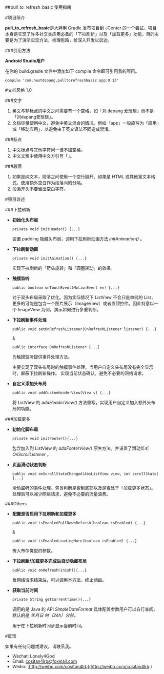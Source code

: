 ##pull_to_refresh_basic 使用指南    

#项目简介

**pull_to_refresh_basic**是[大胖](http://www.dapang.cc)用 Gradle 发布项目到 JCenter 的一个尝试。项目本身是实现了许多社交类应用必备的「下拉刷新」以及「加载更多」功能。目的主要是为了演示实现方法，梳理思路，给深入开发以启迪。 

###引用方法
    
**Android Studio用户**            

在你的 build.gradle 文件中添加如下 compile 命令即可引用我的项目。

  `compile 'com.hustdapang.pulltorefreshbasic:app:0.13'`  
    
    
#文档风格 1.0   
    
###文字   
1. 英文与非标点的中文之间需要有一个空格，如「刘 dapang 爱琰琰」而不是「刘dapang爱琰琰」。   
2. 文档尽量使用中文，避免中英文混合的情况。例如「app」一般应写为「应用」或「移动应用」，以避免由于英文译法不同造成混淆。  

###标点   
1. 中文标点与其他字符间一律不加空格。    
2. 中文文案中使用中文方引号「」。  

###段落   
1. 如果是纯文本，段落之间使用一个空行隔开。如果是 HTML 或其他富文本格式，使用额外空白作为段落间的分隔。    
2. 段落开头不要留出空白字符。

    
#项目详述  

###下拉刷新

-  **初始化头布局**            
    
    `private void initHeader() {...}`
        
     设置 padding 隐藏头布局，调用下拉刷新动画方法 *initAnimation()* 。    

- **下拉刷新动画**    
    
    `private void initAnimation() {...}`    
    
    实现下拉刷新的「箭头旋转」和「圆圈转动」的效果。    

- **触摸监听**  

    `public boolean onTouchEvent(MotionEvent ev) {...}` 

    对于双头布局采取了优化。因为实际情况下 ListView 不会只是单纯的 List，更多的可能是包含一个图片展示（ImageView）或者置顶控件。因此特意以一个 ImageView 为例，演示如何进行多重判断。  

- **下拉刷新事件处理**  
    
    `public void setOnRefreshListener(OnRefreshListener listener) {...}`    
    
    &
    
    `public interface OnRefreshListener {...}`
    
    为触摸监听提供事件处理方法。      
    
    主要实现了双头布局时的触摸事件处理。当用户自定义头布局没有完全显示时，屏蔽下拉刷新操作。
    实现当前状态确认，避免不必要的网络请求。     
    

    
 
    
- **自定义添加头布局**

    `public void addCustomHeaderView(View v) {...}` 
    
    将 ListView 的 *addHeaderView()* 方法重写，实现用户自定义加入额外头布局的功能。

###加载更多
    
- **初始化脚布局**    
    
    `private void initFooter(){...}`    
    
    包含加入到 ListView 的 *addFooterView()* 原生方法。并设置了滑动监听 *OnScrollListener* 。
    
- **页面滑动状态判断**  

    `public void onScrollStateChanged(AbsListView view, int scrollState){...}`
    
    滑动监听的事件处理。包含判断是否到底部以及是否处于「加载更多状态」。处理后可以减少网络请求，避免不必要的流量浪费。
    
    
###Others   
    
- **配置是否启用下拉刷新和加载更多**       
    
    `public void isEnabledPullDownRefresh(boolean isEnabled) {...} `
    
    &   
        
    `public void isEnabledLoadingMore(boolean isEnabled) {...}` 
    
    传入布尔类型的参数。  
    
- **下拉刷新/加载更多完成后自动隐藏布局**    

    `public void onRefreshFinish(){...}`    
    
    当网络请求结束后，可以调用本方法，终止动画。  
        
- **获取当前时间**    
    
    `private String getCurrentTime(){...}`  
    
    调用的是 Java 的 API *SimpleDateFormat* 具体配置参数用户可以自行查阅。默认的是 *年月日 时（24h）分秒*。

    用于在下拉刷新时同步显示当前时间。   
    
    
#反馈 
    
如果有任何问题或建议，请联系我。
    
- Wechat: Lonely4God  
- Email: cositan4lrb@foxmail.com 
- Weibo: [http://weibo.com/cositan4lrb](http://weibo.com/cositan4lrb ) 
    
